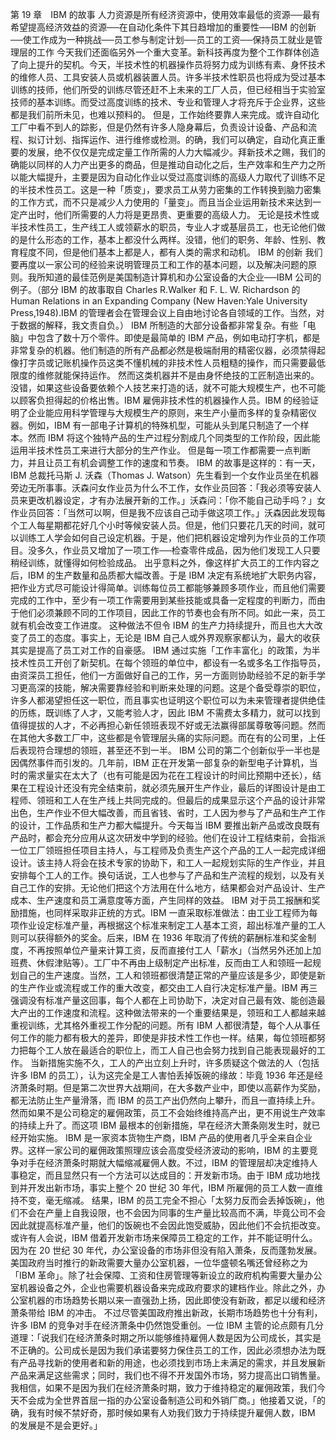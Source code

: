 第 19 章　IBM 的故事 
 人力资源是所有经济资源中，使用效率最低的资源──最有希望提高经济效益的资源──在自动化条件下其日趋增加的重要性──IBM 的创新──使工作成为一种挑战──员工参与制定计划──员工的工资──保持员工就业是管理层的工作 
 今天我们还面临另外一个重大变革。新科技再度为整个工作群体创造了向上提升的契机。今天，半技术性的机器操作员将努力成为训练有素、身怀技术的维修人员、工具安装人员或机器装置人员。许多半技术性职员也将成为受过基本训练的技师，他们所受的训练尽管还赶不上未来的工厂人员，但已经相当于实验室技师的基本训练。而受过高度训练的技术、专业和管理人才将充斥于企业界，这些都是我们前所未见，也难以预料的。
 但是，工作始终要靠人来完成。或许自动化工厂中看不到人的踪影，但是仍然有许多人隐身幕后，负责设计设备、产品和流程、拟订计划、指挥运作、进行维修或检测。的确，我们可以确定，自动化真正重要的发展，绝不仅仅是完成定量工作所需的人力大幅减少。拜新技术之赐，我们的确能以同样的人力产出更多的商品，但是推动自动化之后，生产效率和生产力之所以能大幅提升，主要是因为自动化作业以受过高度训练的高级人力取代了训练不足的半技术性员工。这是一种「质变」，要求员工从劳力密集的工作转换到脑力密集的工作方式，而不只是减少人力使用的「量变」。而且当企业运用新技术来达到一定产出时，他们所需要的人力将是更昂贵、更重要的高级人力。
 无论是技术性或半技术性员工，生产线工人或领薪水的职员，专业人才或基层员工，也无论他们做的是什么形态的工作，基本上都没什么两样。没错，他们的职务、年龄、性别、教育程度不同，但是他们基本上都是人，都有人类的需求和动机。
 IBM 的创新 
 我们要再度以一家公司的经验来说明管理员工和工作的基本问题，以及解决问题的原则。我所知道的最佳范例是美国制造计算机和办公室设备的大企业──IBM 公司的例子。（部分 IBM 的故事取自 Charles R.Walker 和 F. L. W. Richardson 的 Human Relations in an Expanding Company (New Haven:Yale University Press,1948).IBM 的管理者会在管理会议上自由地讨论各自领域的工作。当然，对于数据的解释，我文责自负。） 
 IBM 所制造的大部分设备都非常复杂。有些「电脑」中包含了数十万个零件。即使是最简单的 IBM 产品，例如电动打字机，都是非常复杂的机器。他们制造的所有产品都必然是极端耐用的精密仪器，必须禁得起像打字员或记账机操作员这类不懂机械的非技术性人员粗糙的操作，而只需要最低限度的维修就能保持运作。
 然而这类机器并不是由身怀绝技的工匠制造出来的。没错，如果这些设备要依赖个人技艺来打造的话，就不可能大规模生产，也不可能以顾客负担得起的价格出售。IBM 雇佣非技术性的机器操作人员。IBM 的经验证明了企业能应用科学管理与大规模生产的原则，来生产小量而多样的复杂精密仪器。例如，IBM 有一部电子计算机的特殊机型，可能从头到尾只制造了一个样本。然而 IBM 将这个独特产品的生产过程分割成几个同类型的工作阶段，因此能运用半技术性员工来进行大部分的生产作业。
 但是每一项工作都需要一点判断力，并且让员工有机会调整工作的速度和节奏。
 IBM 的故事是这样的：有一天，IBM 总裁托马斯 J. 沃森（Thomas J. Watson）先生看到一个女作业员坐在机器旁边无所事事。沃森问女作业员为什么不工作，女作业员回答：「我必须等安装人员来更改机器设定，才有办法展开新的工作。」沃森问：「你不能自己动手吗？」女作业员回答：「当然可以啊，但是我不应该自己动手做这项工作。」沃森因此发现每个工人每星期都花好几个小时等候安装人员。但是，他们只要花几天的时间，就可以训练工人学会如何自己设定机器。于是，他们把机器设定增列为作业员的工作项目。没多久，作业员又增加了一项工作──检查零件成品，因为他们发现工人只要稍经训练，就懂得如何检验成品。
 出乎意料之外，像这样扩大员工的工作内容之后，IBM 的生产数量和品质都大幅改善。于是 IBM 决定有系统地扩大职务内容，把作业方式尽可能设计得简单。训练每位员工都能够兼顾多项作业，而且他们需要完成的工作中，至少有一项工作需要用到某些技能或具备一定程度的判断力，而由于他们必须兼顾不同的工作项目，因此工作的节奏也会有所不同。如此一来，员工就有机会改变工作进度。
 这种做法不但令 IBM 的生产力持续提升，而且也大大改变了员工的态度。事实上，无论是 IBM 自己人或外界观察家都认为，最大的收获其实是提高了员工对工作的自豪感。
 IBM 通过实施「工作丰富化」的政策，为半技术性员工开创了新契机。在每个领班的单位中，都设有一名或多名工作指导员，由资深员工担任，他们一方面做好自己的工作，另一方面则协助经验不足的新手学习更高深的技能，解决需要靠经验和判断来处理的问题。这是个备受尊崇的职位，许多人都渴望担任这一职位，而且事实也证明这个职位可以为未来管理者提供绝佳的历练，既训练了人才，又能考验人才，因此 IBM 不需费太多精力，就可以找到值得提拔的人才，不必再担心新任领班表现不好或无法赢得部属尊敬等问题。然而在其他大多数工厂中，这些都是令管理层头痛的实际问题。而在有的公司里，上任后表现符合理想的领班，甚至还不到一半。
 IBM 公司的第二个创新似乎一半也是因偶然事件而引发的。几年前，IBM 正在开发第一部复杂的新型电子计算机，当时的需求量实在太大了（也有可能是因为花在工程设计的时间比预期中还长），结果在工程设计还没有完全结束前，就必须先展开生产作业，最后的详图设计是由工程师、领班和工人在生产线上共同完成的。但最后的成果显示这个产品的设计非常出色，生产作业不但大幅改善，而且省钱、省时，工人因为参与了产品和生产工作的设计，工作品质和生产力都大幅提升。今天每当 IBM 要推出新产品或改良既有产品时，都会充分应用从这次研发中学到的经验。他们在设计工程结束前，会指派一位工厂领班担任项目主持人，与工程师及负责生产这个产品的工人一起完成详细设计。该主持人将会在技术专家的协助下，和工人一起规划实际的生产作业，并且安排每个工人的工作。换句话说，工人也参与了产品和生产流程的规划，以及有关自己工作的安排。无论他们把这个方法用在什么地方，结果都会对产品设计、生产成本、生产速度和员工满意度等方面，产生同样的效益。
 IBM 对于员工报酬和奖励措施，也同样采取非正统的方式。IBM 一直采取标准做法：由工业工程师为每项作业设定标准产量，再根据这个标准来制定工人基本工资，超出标准产量的工人则可以获得额外的奖金。后来，IBM 在 1936 年取消了传统的薪酬标准和奖金制度，不再按照单位产量来计算工资，反而直接付工人「薪水」（当然另外还加上加班费、休假津贴等）。工厂中不再由上级制定产出标准，反而由工人和领班一起规划自己的生产速度。当然，工人和领班都很清楚正常的产量应该是多少，即使是新的生产作业或流程或工作的重大改变，都交由工人自行决定标准产量。IBM 再三强调没有标准产量这回事，每个人都在上司协助下，决定对自己最有效、能创造最大产出的工作速度和流程。这种做法带来的一个重要结果是，领班和工人都越来越重视训练，尤其格外重视工作分配的问题。所有 IBM 人都很清楚，每个人从事任何工作的能力都有极大的差异，即使是非技术性工作也一样。结果，每位领班都努力把每个工人放在最适合的职位上，而工人自己也会努力找到自己能表现最好的工作。
 当新措施实施不久，工人的产出立刻上升时，许多质疑这个做法的人（包括许多 IBM 的员工），认为这完全是工人害怕丢掉饭碗的缘故：毕竟 1936 年还是经济萧条时期。但是第二次世界大战期间，在大多数产业中，即使以高薪作为奖励，都无法防止生产量滑落，而 IBM 的员工产出仍然向上攀升，而且一直持续上升。
 然而如果不是公司稳定的雇佣政策，员工不会始终维持高产出，更不用说生产效率的持续上升了。而这项 IBM 最根本的创新措施，早在经济大萧条刚发生时，就已经开始实施。
 IBM 是一家资本货物生产商，IBM 产品的使用者几乎全来自企业界。这样一家公司的雇佣政策照理应该会高度受经济波动的影响，IBM 的主要竞争对手在经济萧条时期就大幅缩减雇佣人数。不过，IBM 的管理层却决定维持人事稳定，而且显然只有一个方法可以达成目的：开发新市场。由于 IBM 成功地找到并开发出新市场，事实上整个 20 世纪 30 年代，IBM 所雇佣的员工人数一直维持不变，毫无缩减。
 结果，IBM 的员工完全不担心「太努力反而会丢掉饭碗」，他们不会在产量上自我设限，也不会因为同事的生产量比较高而不满，毕竟公司不会因此就提高标准产量，他们的饭碗也不会因此饱受威胁，因此他们不会抗拒改变。
 或许有人会说，IBM 借着开发新市场来保障员工稳定的工作，并不能证明什么。因为在 20 世纪 30 年代，办公室设备的市场非但没有陷入萧条，反而蓬勃发展。美国政府当时推行的新政需要大量办公室机器，一位华盛顿名嘴还曾经称之为「IBM 革命」。除了社会保障、工资和住房管理等新设立的政府机构需要大量办公室机器设备之外，企业也需要机器设备来完成政府要求的建档作业。除此之外，办公室机器的市场趋势长期以来一直强劲上扬，因此即使没有新政，都足以缓和经济萧条带给 IBM 的冲击。
 不过尽管美国政府推出新政，长期市场趋势也十分有利，许多 IBM 的竞争对手在经济萧条中仍然饱受重创。一位 IBM 主管的论点颇有几分道理：「说我们在经济萧条时期之所以能够维持雇佣人数是因为公司成长，其实是不正确的。公司成长是因为我们承诺要努力保住员工的工作，因此必须想办法为既有产品寻找新的使用者和新的用途，也必须找到市场上未满足的需求，并且发展新产品来满足这些需求；同时，我们也不得不开发国外市场，努力提高出口销售量。我相信，如果不是因为我们在经济萧条时期，致力于维持稳定的雇佣政策，我们今天不会成为全世界首屈一指的办公室设备制造公司和外销厂商。」他接着又说，「的确，我有时候不禁好奇，那时候如果有人劝我们致力于持续提升雇佣人数，IBM 的发展是不是会更好。」